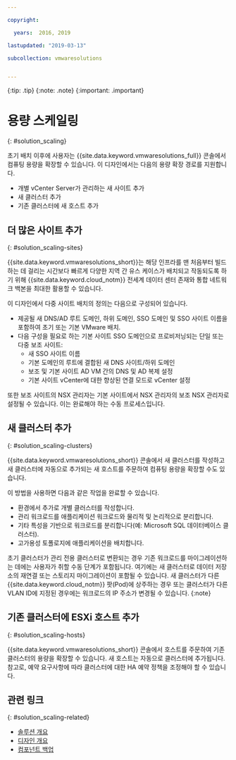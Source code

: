 ```yaml
---

copyright:

  years:  2016, 2019

lastupdated: "2019-03-13"

subcollection: vmwaresolutions


---
```


{:tip: .tip}
{:note: .note}
{:important: .important}

# 용량 스케일링
{: #solution_scaling}

초기 배치 이후에 사용자는 {{site.data.keyword.vmwaresolutions_full}} 콘솔에서 컴퓨팅 용량을 확장할 수 있습니다. 이 디자인에서는 다음의 용량 확장 경로를 지원합니다.
* 개별 vCenter Server가 관리하는 새 사이트 추가
* 새 클러스터 추가
* 기존 클러스터에 새 호스트 추가

## 더 많은 사이트 추가
{: #solution_scaling-sites}

{{site.data.keyword.vmwaresolutions_short}}는 해당 인프라를 맨 처음부터 빌드하는 데 걸리는 시간보다 빠르게 다양한 지역 간 유스 케이스가 배치되고 작동되도록 하기 위해 {{site.data.keyword.cloud_notm}} 전세계 데이터 센터 존재와 통합 네트워크 백본을 최대한 활용할 수 있습니다.

이 디자인에서 다중 사이트 배치의 정의는 다음으로 구성되어 있습니다.
* 제공될 새 DNS/AD 루트 도메인, 하위 도메인, SSO 도메인 및 SSO 사이트 이름을 포함하여 초기 또는 기본 VMware 배치.
* 다음 구성을 필요로 하는 기본 사이트 SSO 도메인으로 프로비저닝되는 단일 또는 다중 보조 사이트:
   * 새 SSO 사이트 이름
   * 기본 도메인의 루트에 결합된 새 DNS 사이트/하위 도메인
   * 보조 및 기본 사이트 AD VM 간의 DNS 및 AD 복제 설정
   * 기본 사이트 vCenter에 대한 향상된 연결 모드로 vCenter 설정

또한 보조 사이트의 NSX 관리자는 기본 사이트에서 NSX 관리자의 보조 NSX 관리자로 설정될 수 있습니다. 이는 완료해야 하는 수동 프로세스입니다. 

## 새 클러스터 추가
{: #solution_scaling-clusters}

{{site.data.keyword.vmwaresolutions_short}} 콘솔에서 새 클러스터를 작성하고 새 클러스터에 자동으로 추가되는 새 호스트를 주문하여 컴퓨팅 용량을 확장할 수도 있습니다.

이 방법을 사용하면 다음과 같은 작업을 완료할 수 있습니다.
* 환경에서 추가로 개별 클러스터를 작성합니다.
* 관리 워크로드를 애플리케이션 워크로드와 물리적 및 논리적으로 분리합니다.
* 기타 특성을 기반으로 워크로드를 분리합니다(예: Microsoft SQL 데이터베이스 클러스터).
* 고가용성 토폴로지에 애플리케이션을 배치합니다.

초기 클러스터가 관리 전용 클러스터로 변환되는 경우 기존 워크로드를 마이그레이션하는 데에는 사용자가 취할 수동 단계가 포함됩니다. 여기에는 새 클러스터로 데이터 저장소의 재연결 또는 스토리지 마이그레이션이 포함될 수 있습니다. 새 클러스터가 다른 {{site.data.keyword.cloud_notm}} 팟(Pod)에 상주하는 경우 또는 클러스터가 다른 VLAN ID에 지정된 경우에는 워크로드의 IP 주소가 변경될 수 있습니다.
{:note}

## 기존 클러스터에 ESXi 호스트 추가
{: #solution_scaling-hosts}

{{site.data.keyword.vmwaresolutions_short}} 콘솔에서 호스트를 주문하여 기존 클러스터의 용량을 확장할 수 있습니다.  새 호스트는 자동으로 클러스터에 추가됩니다. 참고로, 예약 요구사항에 따라 클러스터에 대한 HA 예약 정책을 조정해야 할 수 있습니다.

## 관련 링크
{: #solution_scaling-related}

* [솔루션 개요](/docs/services/vmwaresolutions/archiref/solution?topic=vmware-solutions-solution_overview)
* [디자인 개요](/docs/services/vmwaresolutions/archiref/solution?topic=vmware-solutions-design_overview)
* [컴포넌트 백업](/docs/services/vmwaresolutions/archiref/solution?topic=vmware-solutions-solution_backingup)
